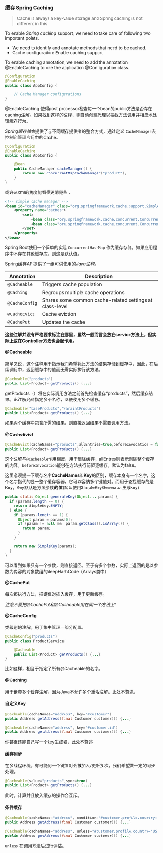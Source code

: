 ### 缓存 Spring Caching

> Cache is always a key-value storage and Spring caching is not different in this



To enable *Spring caching* support, we need to take care of following two important points.

- We need to identify and annotate methods that need to be cached.
- Cache configuration: Enable caching support



To enable caching annotation, we need to add the annotation @EnableCaching to one the application @Configuration class.

```Java
@Configuration
@EnableCaching
public class AppConfig {

    // Cache Manager configurations
}
```

@EnableCaching 使得post processor检查每一个bean的public方法是否存在caching注解。如果找到这样的注释，则自动创建代理以拦截方法调用并相应地处理缓存行为。



*Spring缓存抽象*提供了与不同缓存提供者的整合方式，通过定义  `CacheManager`去控制和管理应用中的Cache。

```java
@Configuration
@EnableCaching
public class AppConfig {

    @Bean
    public CacheManager cacheManager() {
        return new ConcurrentMapCacheManager("product");
    }
}
```

或许从xml的角度能看得更清楚些：

```xml
<!-- simple cache manager -->
<bean id="cacheManager" class="org.springframework.cache.support.SimpleCacheManager">
    <property name="caches">
        <set>
            <bean class="org.springframework.cache.concurrent.ConcurrentMapCacheFactoryBean" p:name="default"/>
            <bean class="org.springframework.cache.concurrent.ConcurrentMapCacheFactoryBean" p:name="books"/>
        </set>
    </property>
</bean>
```

Spring Boot使用一个简单的实现  `ConcurrentHashMap` 作为缓存存储。如果应用程序中不存在其他缓存库，则这是默认值。



Spring缓存API提供了一组可供使用的*Java注释*。

| **Annotation** | **Description**                                          |
| -------------- | -------------------------------------------------------- |
| `@Cacheable`   | Triggers cache population                                |
| `@Caching`     | Regroups multiple cache operations                       |
| `@CacheConfig` | Shares some common cache-related settings at class-level |
| `@CacheEvict`  | Cache eviction                                           |
| `@CachePut`    | Updates the cache                                        |



**这些注解并没有严格要求标注在哪里，虽然一般而言会放在service方法上，但实际上放在Controller方法也会起作用。**



####  @Cacheable

简单来说，这个注释用于指示我们希望将此方法的结果存储到缓存中，因此，在后续调用中，返回缓存中的值而无需实际执行该方法。

```java
@Cacheable("products")
public List<Product> getProducts() {...}
```

getProducts（）将在实际调用方法之前首先检查缓存“products”，然后缓存结果。此注解允许指定多个名称，以便使用多个缓存。

```java
@Cacheable("baseProducts","varaintProducts")
public List<Product> getProducts() {...}
```

如果两个缓存中包含所需的结果，则直接返回结果不需要调用方法。



 ####  @CacheEvict

```java
@CacheEvict(cacheNames="products",allEntries=true,beforeInvocation = false)
public List<Product> getProducts() {...}
```

这个注解与`@Cacheable`作用相反，用于删除缓存，allEntres则表示删除整个缓存的内容。`beforeInvocation`能够在方法执行前驱逐缓存，默认为false。


这里必须提一下缓存名字**CacheNames**和**Key**的区别，缓存本身有一个名字，这个名字指代的是一整个缓存容器，它可以容纳多个键值对。而用于查找缓存的是Key，Key默认是方法参数**的值**(默认使用SimpleKeyGenerator生成key)

```java
public static Object generateKey(Object... params) {
  if (params.length == 0) {
    return SimpleKey.EMPTY;
  } else {
    if (params.length == 1) {
      Object param = params[0];
      if (param != null && !param.getClass().isArray()) {
        return param;
      }
    }

    return new SimpleKey(params);
  }
}
```

可以看到如果只有一个参数，则直接返回。至于有多个参数，实际上返回的是以参数为内容的对象数组的deepHashCode（Arrays类中）



 ####  @CachePut

每次都执行方法，把键值对插入缓存，用于更新缓存。



**注意不要把@CachePut和*@Cacheable用在同一个方法上**



 ####  @CacheConfig

类级别的注解，用于集中管理一部分配置。

```java
@CacheConfig("products")
public class ProductService{

    @Cacheable
    public List<Product> getProducts() {...}
}
```

比如这样，相当于指定了所有@Cacheable的名字。




 ####  @Caching

用于嵌套多个缓存注解，因为Java不允许多个重名注解。此处不赘述。



#### 自定义Key

```java
@Cacheable(cacheNames="address", key="#customer")
public Address getAddress(final Customer customer)() {...}

@Cacheable(cacheNames="address", key="#customer.id")
public Address getAddress(final Customer customer)() {...}
```



你甚至还能自己写一个key生成器，此处不赘述



#### 缓存同步

在多线程环境，有可能同一个键值对会被加入/更新多次，我们希望做一定的同步处理。

```java
@Cacheable(value="products",sync=true)
public List<Product> getProducts() {...}
```

此时，计算并且放入缓存的操作会互斥。





#### 条件缓存

```java
@Cacheable(cacheNames="address", condition="#customer.profile.country='US'")
public Address getAddress(final Customer customer)() {...}
```



```java
@Cacheable(cacheNames="address", unless="#customer.profile.country='US'")
public Address getAddress(final Customer customer)() {...}
```

`unless` 在调用方法后进行评估。


